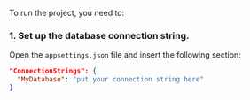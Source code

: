 To run the project, you need to:

### 1. Set up the database connection string.
Open the `appsettings.json` file and insert the following section:

```json
"ConnectionStrings": {
  "MyDatabase": "put your connection string here"
}
```
